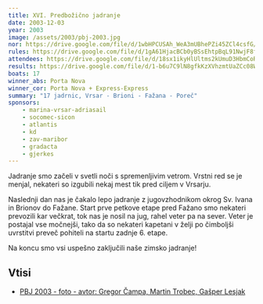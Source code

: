 ```yaml
---
title: XVI. Predbožično jadranje
date: 2003-12-03
year: 2003
image: /assets/2003/pbj-2003.jpg
nor: https://drive.google.com/file/d/1wbHPCUSAh_WeA3mUBhePZi45ZCl4csfG/view?usp=sharing
rules: https://drive.google.com/file/d/1gA61HjacBCb0yBSsEhtpBqL91NwjF8f1/view?usp=sharing
attendees: https://drive.google.com/file/d/18sx1ikyHlUltms2kUmuD3HbmCoRDyFHW/view?usp=sharing
results: https://drive.google.com/file/d/1-b6u7C9lN8gfkKzXVhzmtUaZCc08WOio/view?usp=sharing
boats: 17
winner_abs: Porta Nova
winner_cor: Porta Nova + Express-Express
summary: "17 jadrnic, Vrsar - Brioni - Fažana - Poreč"
sponsors:
    - marina-vrsar-adriasail
    - socomec-sicon
    - atlantis
    - kd
    - zav-maribor
    - gradacta
    - gjerkes
---
```


Jadranje smo začeli v svetli noči s spremenljivim vetrom. Vrstni red se je menjal, nekateri so izgubili nekaj mest tik pred ciljem v Vrsarju.

Naslednji dan nas je čakalo lepo jadranje z jugovzhodnikom okrog Sv. Ivana in Brionov do Fažane. Start prve petkove etape pred Fažano smo nekateri prevozili kar večkrat, tok nas je nosil na jug, rahel veter pa na sever. Veter je postajal vse močnejši, tako da so nekateri kapetani v želji po čimboljši uvrstitvi preveč pohiteli na startu zadnje 6. etape.

Na koncu smo vsi uspešno zaključili naše zimsko jadranje!

## Vtisi
 - [PBJ 2003 - foto - avtor: Gregor Čampa, Martin Trobec, Gašper Lesjak](https://photos.app.goo.gl/y21PufDSp2Scs9Qi9)
